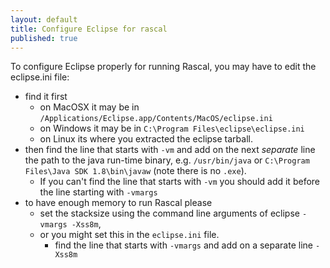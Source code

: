 ```yaml
---
layout: default
title: Configure Eclipse for rascal
published: true
---
```


To configure Eclipse properly for running Rascal, you may have to edit the eclipse.ini file:

 - find it first
   - on MacOSX it may be in
	`/Applications/Eclipse.app/Contents/MacOS/eclipse.ini`
   - on Windows it may be in `C:\Program Files\eclipse\eclipse.ini`
   - on Linux its where you extracted the eclipse tarball.
 - then find the line that starts with `-vm` and add on the next _separate_ line
   the path to the java run-time binary, e.g. `/usr/bin/java` or `C:\Program
   Files\Java SDK 1.8\bin\javaw` (note there is no `.exe`).
    - If you can't find the line that starts with `-vm` you should add it before
	  the line starting with `-vmargs`
 - to have enough memory to run Rascal please
    - set the stacksize using the command line arguments of eclipse `-vmargs -Xss8m`,
	- or you might set this in the `eclipse.ini` file.
       - find the line that starts with `-vmargs` and add on a separate line `-Xss8m`
